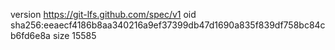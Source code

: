 version https://git-lfs.github.com/spec/v1
oid sha256:eeaecf4186b8aa340216a9ef37399db47d1690a835f839df758bc84cb6fd6e8a
size 15585
